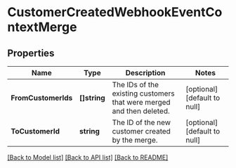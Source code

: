 # CustomerCreatedWebhookEventContextMerge

## Properties
Name | Type | Description | Notes
------------ | ------------- | ------------- | -------------
**FromCustomerIds** | **[]string** | The IDs of the existing customers that were merged and then deleted. | [optional] [default to null]
**ToCustomerId** | **string** | The ID of the new customer created by the merge. | [optional] [default to null]

[[Back to Model list]](../README.md#documentation-for-models) [[Back to API list]](../README.md#documentation-for-api-endpoints) [[Back to README]](../README.md)

